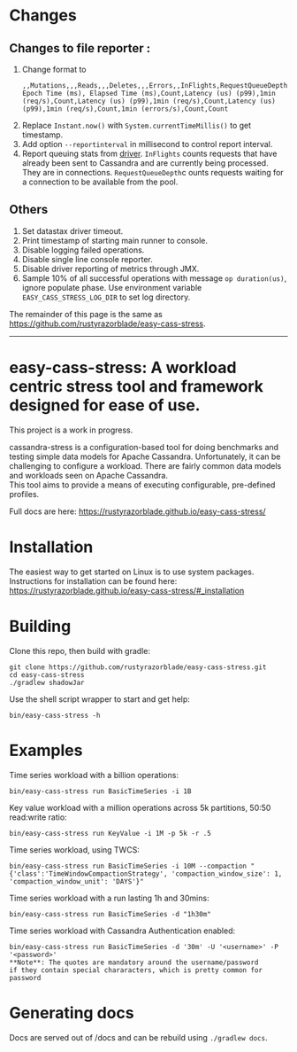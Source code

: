 # Changes
## Changes to file reporter :
1. Change format to
    ```csv
    ,,Mutations,,,Reads,,,Deletes,,,Errors,,InFlights,RequestQueueDepth
    Epoch Time (ms), Elapsed Time (ms),Count,Latency (us) (p99),1min (req/s),Count,Latency (us) (p99),1min (req/s),Count,Latency (us) (p99),1min (req/s),Count,1min (errors/s),Count,Count
    ```
2. Replace `Instant.now()` with `System.currentTimeMillis()` to get timestamp.
3. Add option `--reportinterval` in millisecond to control report interval.
4. Report queuing stats from [driver](https://docs.datastax.com/en/drivers/java/3.11/com/datastax/driver/core/Metrics.html). `InFlights` counts requests that have already been sent to Cassandra and are currently being processed. They are in connections. `RequestQueueDepth`c ounts requests waiting for a connection to be available from the pool.
## Others
1. Set datastax driver timeout.
2. Print timestamp of starting main runner to console.
3. Disable logging failed operations.
4. Disable single line console reporter.
5. Disable driver reporting of metrics through JMX.
6. Sample 10% of all successful operations with message `op duration(us)`, ignore populate phase. Use environment variable `EASY_CASS_STRESS_LOG_DIR` to set log directory.

The remainder of this page is the same as https://github.com/rustyrazorblade/easy-cass-stress.

---------------------------------

# easy-cass-stress: A workload centric stress tool and framework designed for ease of use.

This project is a work in progress.

cassandra-stress is a configuration-based tool for doing benchmarks and testing simple data models for Apache Cassandra. 
Unfortunately, it can be challenging to configure a workload. There are fairly common data models and workloads seen on Apache Cassandra.  
This tool aims to provide a means of executing configurable, pre-defined profiles.

Full docs are here: https://rustyrazorblade.github.io/easy-cass-stress/

# Installation

The easiest way to get started on Linux is to use system packages.
Instructions for installation can be found here: https://rustyrazorblade.github.io/easy-cass-stress/#_installation


# Building

Clone this repo, then build with gradle:

    git clone https://github.com/rustyrazorblade/easy-cass-stress.git
    cd easy-cass-stress
    ./gradlew shadowJar

Use the shell script wrapper to start and get help:

    bin/easy-cass-stress -h

# Examples

Time series workload with a billion operations:

    bin/easy-cass-stress run BasicTimeSeries -i 1B

Key value workload with a million operations across 5k partitions, 50:50 read:write ratio:

    bin/easy-cass-stress run KeyValue -i 1M -p 5k -r .5


Time series workload, using TWCS:

    bin/easy-cass-stress run BasicTimeSeries -i 10M --compaction "{'class':'TimeWindowCompactionStrategy', 'compaction_window_size': 1, 'compaction_window_unit': 'DAYS'}"

Time series workload with a run lasting 1h and 30mins:

    bin/easy-cass-stress run BasicTimeSeries -d "1h30m"

Time series workload with Cassandra Authentication enabled:

    bin/easy-cass-stress run BasicTimeSeries -d '30m' -U '<username>' -P '<password>'
    **Note**: The quotes are mandatory around the username/password
    if they contain special chararacters, which is pretty common for password

# Generating docs

Docs are served out of /docs and can be rebuild using `./gradlew docs`.